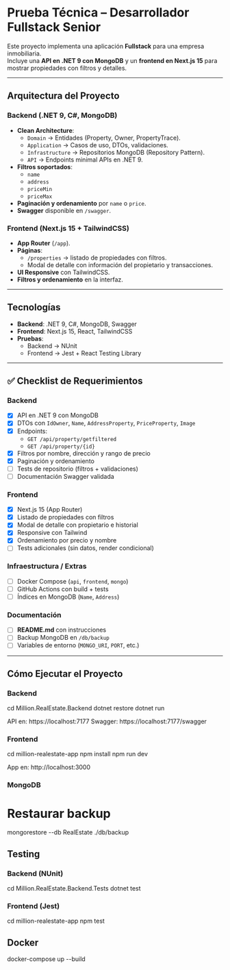 # Prueba Técnica – Desarrollador Fullstack Senior

Este proyecto implementa una aplicación **Fullstack** para una empresa inmobiliaria.  
Incluye una **API en .NET 9 con MongoDB** y un **frontend en Next.js 15** para mostrar propiedades con filtros y detalles.  

---

## Arquitectura del Proyecto

### Backend (.NET 9, C#, MongoDB)
- **Clean Architecture**:
  - `Domain` → Entidades (Property, Owner, PropertyTrace).
  - `Application` → Casos de uso, DTOs, validaciones.
  - `Infrastructure` → Repositorios MongoDB (Repository Pattern).
  - `API` → Endpoints minimal APIs en .NET 9.
- **Filtros soportados**:
  - `name`
  - `address`
  - `priceMin`
  - `priceMax`
- **Paginación y ordenamiento** por `name` o `price`.
- **Swagger** disponible en `/swagger`.

### Frontend (Next.js 15 + TailwindCSS)
- **App Router** (`/app`).
- **Páginas**:
  - `/properties` → listado de propiedades con filtros.
  - Modal de detalle con información del propietario y transacciones.
- **UI Responsive** con TailwindCSS.
- **Filtros y ordenamiento** en la interfaz.

---

## Tecnologías
- **Backend**: .NET 9, C#, MongoDB, Swagger
- **Frontend**: Next.js 15, React, TailwindCSS
- **Pruebas**:
  - Backend → NUnit
  - Frontend → Jest + React Testing Library

---

## ✅ Checklist de Requerimientos

### Backend
- [x] API en .NET 9 con MongoDB
- [x] DTOs con `IdOwner`, `Name`, `AddressProperty`, `PriceProperty`, `Image`
- [x] Endpoints:
  - `GET /api/property/getfiltered`
  - `GET /api/property/{id}`
- [x] Filtros por nombre, dirección y rango de precio
- [x] Paginación y ordenamiento
- [ ] Tests de repositorio (filtros + validaciones)
- [ ] Documentación Swagger validada

### Frontend
- [x] Next.js 15 (App Router)
- [x] Listado de propiedades con filtros
- [x] Modal de detalle con propietario e historial
- [x] Responsive con Tailwind
- [x] Ordenamiento por precio y nombre
- [ ] Tests adicionales (sin datos, render condicional)

### Infraestructura / Extras
- [ ] Docker Compose (`api`, `frontend`, `mongo`)
- [ ] GitHub Actions con build + tests
- [ ] Índices en MongoDB (`Name`, `Address`)

### Documentación
- [ ] **README.md** con instrucciones
- [ ] Backup MongoDB en `/db/backup`
- [ ] Variables de entorno (`MONGO_URI`, `PORT`, etc.)

---

## Cómo Ejecutar el Proyecto

### Backend
cd Million.RealEstate.Backend
dotnet restore
dotnet run

API en: https://localhost:7177
Swagger: https://localhost:7177/swagger

### Frontend
cd million-realestate-app
npm install
npm run dev

App en: http://localhost:3000

### MongoDB

# Restaurar backup
mongorestore --db RealEstate ./db/backup

## Testing

### Backend (NUnit)

cd Million.RealEstate.Backend.Tests
dotnet test

### Frontend (Jest)

cd million-realestate-app
npm test

## Docker 

docker-compose up --build